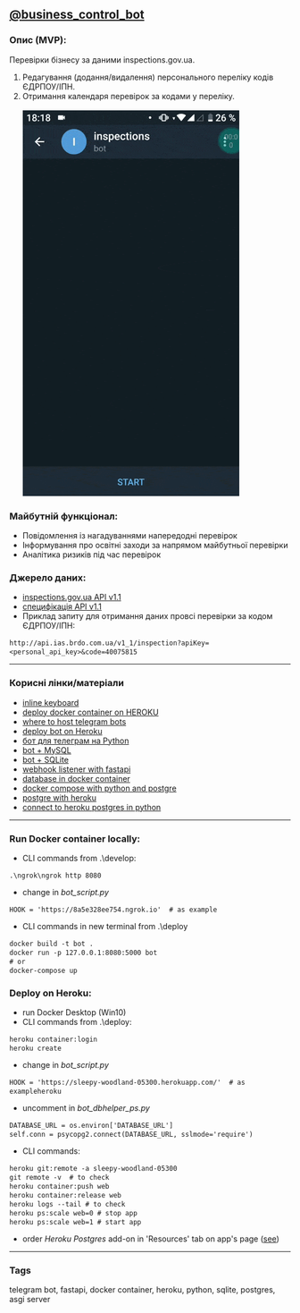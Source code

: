 ## [@business_control_bot](https://t.me/business_control_bot)

### Опис (MVP):
Перевірки бізнесу за даними іnspections.gov.ua.
1. Редагування (додання/видалення) персонального переліку кодів ЄДРПОУ/ІПН.
3. Отримання календаря перевірок за кодами у переліку.<br /><br />
![](2020_12_30_18_18_44_trim_00-00_00-56.gif)

### Майбутній функціонал:
* Повідомлення із нагадуваннями напередодні перевірок
* Інформування про освітні заходи за напрямом майбутньої перевірки
* Аналітика ризиків під час перевірок

### Джерело даних:
* [inspections.gov.ua API v1.1](http://api.ias.brdo.com.ua/v1_1/manual)
* [специфікація API v1.1](https://docs.google.com/document/d/1YQMEEFf_EtuZMud2OVYeVpi3aDE6lsuUqFrsbzS5RKk/edit)
* Приклад запиту для отримання даних провсі перевірки за кодом ЄДРПОУ/ІПН:
```
http://api.ias.brdo.com.ua/v1_1/inspection?apiKey=<personal_api_key>&code=40075815
```
___

### Корисні лінки/матеріали
* [inline keyboard](https://stackoverflow.com/a/60616915/6025592)
* [deploy docker container on HEROKU](https://atrium.ai/resources/build-and-deploy-a-docker-containerized-python-machine-learning-model-on-heroku)
* [where to host telegram bots](https://github.com/python-telegram-bot/python-telegram-bot/wiki/Where-to-host-Telegram-Bots)
* [deploy bot on Heroku](https://towardsdatascience.com/how-to-deploy-a-telegram-bot-using-heroku-for-free-9436f89575d2)
* [бот для телеграм на Python](https://tproger.ru/translations/telegram-bot-create-and-deploy/)
* [bot + MySQL](https://radiohlam.ru/telegram_bot_4/)
* [bot + SQLite](https://www.codementor.io/@garethdwyer/building-a-chatbot-using-telegram-and-python-part-2-sqlite-databse-backend-m7o96jger)
* [webhook listener with fastapi](https://majornetwork.net/2020/10/webhook-listener-with-fastapi/)
* [database in docker container](https://wkrzywiec.medium.com/database-in-a-docker-container-how-to-start-and-whats-it-about-5e3ceea77e50)
* [docker compose with python and postgre](https://dev.to/stefanopassador/docker-compose-with-python-and-posgresql-33kk)
* [postgre with heroku](https://medium.com/better-programming/how-to-containerize-and-deploy-apps-with-docker-and-heroku-b1c49e5bc070)
* [connect to heroku postgres in python](https://devcenter.heroku.com/articles/heroku-postgresql#connecting-in-python)

___

### Run Docker container locally:
* CLI commands from .\develop:
```
.\ngrok\ngrok http 8080
```
* change in *bot_script.py*
```
HOOK = 'https://8a5e328ee754.ngrok.io'  # as example
```
* CLI commands in new terminal from .\deploy
```
docker build -t bot .
docker run -p 127.0.0.1:8080:5000 bot
# or
docker-compose up
```

### Deploy on Heroku:
* run Docker Desktop (Win10)
* CLI commands from .\deploy:
```
heroku container:login
heroku create
```
* change in *bot_script.py*
```
HOOK = 'https://sleepy-woodland-05300.herokuapp.com/'  # as exampleheroku
```
* uncomment in *bot_dbhelper_ps.py*
```
DATABASE_URL = os.environ['DATABASE_URL']
self.conn = psycopg2.connect(DATABASE_URL, sslmode='require')
```
* CLI commands:
```
heroku git:remote -a sleepy-woodland-05300
git remote -v  # to check
heroku container:push web
heroku container:release web
heroku logs --tail # to check
heroku ps:scale web=0 # stop app
heroku ps:scale web=1 # start app
```
* order *Heroku Postgres* add-on in 'Resources' tab on app's page ([see](https://medium.com/better-programming/how-to-containerize-and-deploy-apps-with-docker-and-heroku-b1c49e5bc070))
___

### Tags
telegram bot, fastapi, docker container, heroku, python, sqlite, postgres, asgi server
